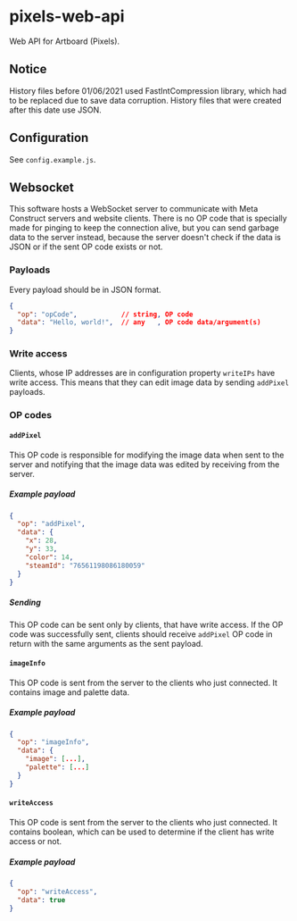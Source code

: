 # pixels-web-api
Web API for Artboard (Pixels).

## Notice
History files before 01/06/2021 used FastIntCompression library, which had to be
replaced due to save data corruption. History files that were created after this
date use JSON.

## Configuration
See `config.example.js`.

## Websocket
This software hosts a WebSocket server to communicate with Meta Construct servers and
website clients. There is no OP code that is specially made for pinging to keep the
connection alive, but you can send garbage data to the server instead, because the
server doesn't check if the data is JSON or if the sent OP code exists or not.

### Payloads
Every payload should be in JSON format.

```json
{
  "op": "opCode",           // string, OP code
  "data": "Hello, world!",  // any   , OP code data/argument(s)
}
```

### Write access
Clients, whose IP addresses are in configuration property `writeIPs` have write access.
This means that they can edit image data by sending `addPixel` payloads.

### OP codes

#### `addPixel`
This OP code is responsible for modifying the image data when sent to the server and
notifying that the image data was edited by receiving from the server. 

##### Example payload
```json
{
  "op": "addPixel",
  "data": {
    "x": 28,
    "y": 33,
    "color": 14,
    "steamId": "76561198086180059"
  }
}
```

##### Sending
This OP code can be sent only by clients, that have write access. If the OP code was
successfully sent, clients should receive `addPixel` OP code in return with the same
arguments as the sent payload.

#### `imageInfo`
This OP code is sent from the server to the clients who just connected. It contains 
image and palette data.

##### Example payload
```json
{
  "op": "imageInfo",
  "data": {
    "image": [...],
    "palette": [...]
  }
}
```

#### `writeAccess`
This OP code is sent from the server to the clients who just connected. It contains
boolean, which can be used to determine if the client has write access or not.

##### Example payload
```json
{
  "op": "writeAccess",
  "data": true
}
```
